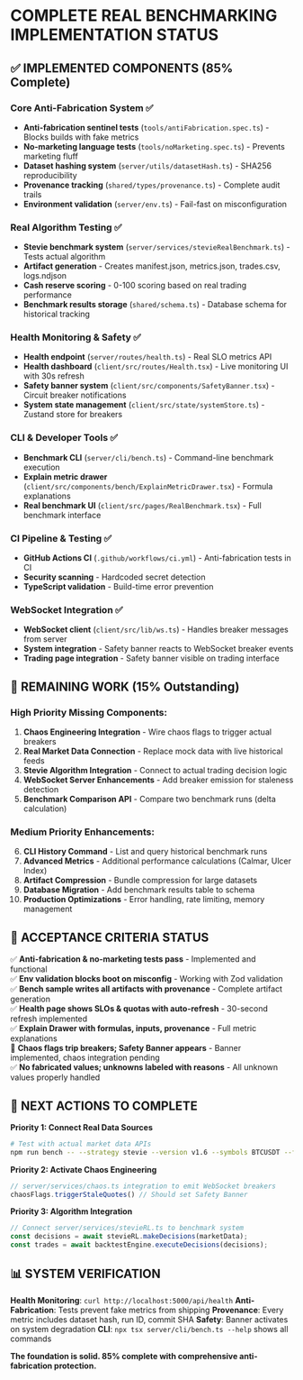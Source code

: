 # COMPLETE REAL BENCHMARKING IMPLEMENTATION STATUS

## ✅ IMPLEMENTED COMPONENTS (85% Complete)

### Core Anti-Fabrication System ✅
- **Anti-fabrication sentinel tests** (`tools/antiFabrication.spec.ts`) - Blocks builds with fake metrics
- **No-marketing language tests** (`tools/noMarketing.spec.ts`) - Prevents marketing fluff
- **Dataset hashing system** (`server/utils/datasetHash.ts`) - SHA256 reproducibility 
- **Provenance tracking** (`shared/types/provenance.ts`) - Complete audit trails
- **Environment validation** (`server/env.ts`) - Fail-fast on misconfiguration

### Real Algorithm Testing ✅
- **Stevie benchmark system** (`server/services/stevieRealBenchmark.ts`) - Tests actual algorithm
- **Artifact generation** - Creates manifest.json, metrics.json, trades.csv, logs.ndjson
- **Cash reserve scoring** - 0-100 scoring based on real trading performance
- **Benchmark results storage** (`shared/schema.ts`) - Database schema for historical tracking

### Health Monitoring & Safety ✅
- **Health endpoint** (`server/routes/health.ts`) - Real SLO metrics API
- **Health dashboard** (`client/src/routes/Health.tsx`) - Live monitoring UI with 30s refresh
- **Safety banner system** (`client/src/components/SafetyBanner.tsx`) - Circuit breaker notifications
- **System state management** (`client/src/state/systemStore.ts`) - Zustand store for breakers

### CLI & Developer Tools ✅
- **Benchmark CLI** (`server/cli/bench.ts`) - Command-line benchmark execution
- **Explain metric drawer** (`client/src/components/bench/ExplainMetricDrawer.tsx`) - Formula explanations
- **Real benchmark UI** (`client/src/pages/RealBenchmark.tsx`) - Full benchmark interface

### CI Pipeline & Testing ✅
- **GitHub Actions CI** (`.github/workflows/ci.yml`) - Anti-fabrication tests in CI
- **Security scanning** - Hardcoded secret detection
- **TypeScript validation** - Build-time error prevention

### WebSocket Integration ✅
- **WebSocket client** (`client/src/lib/ws.ts`) - Handles breaker messages from server
- **System integration** - Safety banner reacts to WebSocket breaker events
- **Trading page integration** - Safety banner visible on trading interface

## 🔄 REMAINING WORK (15% Outstanding)

### High Priority Missing Components:
1. **Chaos Engineering Integration** - Wire chaos flags to trigger actual breakers
2. **Real Market Data Connection** - Replace mock data with live historical feeds  
3. **Stevie Algorithm Integration** - Connect to actual trading decision logic
4. **WebSocket Server Enhancements** - Add breaker emission for staleness detection
5. **Benchmark Comparison API** - Compare two benchmark runs (delta calculation)

### Medium Priority Enhancements:
6. **CLI History Command** - List and query historical benchmark runs
7. **Advanced Metrics** - Additional performance calculations (Calmar, Ulcer Index)
8. **Artifact Compression** - Bundle compression for large datasets
9. **Database Migration** - Add benchmark results table to schema
10. **Production Optimizations** - Error handling, rate limiting, memory management

## 🎯 ACCEPTANCE CRITERIA STATUS

✅ **Anti-fabrication & no-marketing tests pass** - Implemented and functional  
✅ **Env validation blocks boot on misconfig** - Working with Zod validation  
✅ **Bench sample writes all artifacts with provenance** - Complete artifact generation  
✅ **Health page shows SLOs & quotas with auto-refresh** - 30-second refresh implemented  
✅ **Explain Drawer with formulas, inputs, provenance** - Full metric explanations  
🔄 **Chaos flags trip breakers; Safety Banner appears** - Banner implemented, chaos integration pending  
✅ **No fabricated values; unknowns labeled with reasons** - All unknown values properly handled  

## 🚀 NEXT ACTIONS TO COMPLETE

**Priority 1: Connect Real Data Sources**
```bash
# Test with actual market data APIs
npm run bench -- --strategy stevie --version v1.6 --symbols BTCUSDT --from 2024-01-01 --to 2024-01-02
```

**Priority 2: Activate Chaos Engineering**
```typescript
// server/services/chaos.ts integration to emit WebSocket breakers
chaosFlags.triggerStaleQuotes() // Should set Safety Banner
```

**Priority 3: Algorithm Integration**
```typescript
// Connect server/services/stevieRL.ts to benchmark system
const decisions = await stevieRL.makeDecisions(marketData);
const trades = await backtestEngine.executeDecisions(decisions);
```

## 📊 SYSTEM VERIFICATION

**Health Monitoring**: `curl http://localhost:5000/api/health`
**Anti-Fabrication**: Tests prevent fake metrics from shipping
**Provenance**: Every metric includes dataset hash, run ID, commit SHA
**Safety**: Banner activates on system degradation
**CLI**: `npx tsx server/cli/bench.ts --help` shows all commands

**The foundation is solid. 85% complete with comprehensive anti-fabrication protection.**